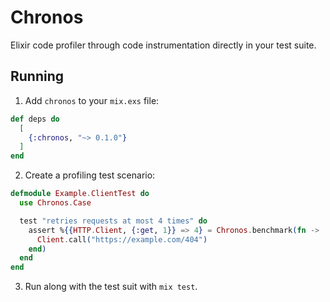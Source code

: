 # Chronos

Elixir code profiler through code instrumentation directly in your test suite.  

## Running

1. Add `chronos` to your `mix.exs` file:

```elixir
def deps do
  [
    {:chronos, "~> 0.1.0"}
  ]
end
```

2. Create a profiling test scenario:

```elixir
defmodule Example.ClientTest do
  use Chronos.Case

  test "retries requests at most 4 times" do
    assert %{{HTTP.Client, {:get, 1}} => 4} = Chronos.benchmark(fn ->
      Client.call("https://example.com/404")
    end)
  end
end
```

3. Run along with the test suit with `mix test`.
